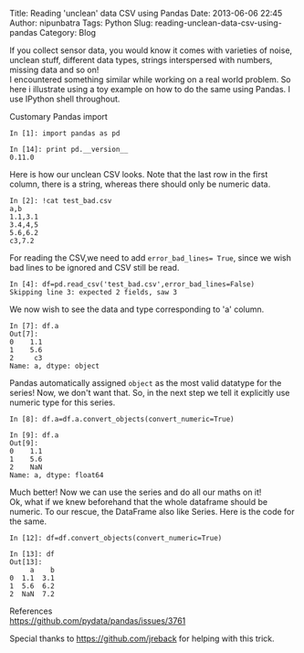 Title: Reading 'unclean' data CSV using Pandas
Date: 2013-06-06 22:45
Author: nipunbatra
Tags: Python
Slug: reading-unclean-data-csv-using-pandas
Category: Blog

If you collect sensor data, you would know it comes with varieties of
noise, unclean stuff, different data types, strings interspersed with
numbers, missing data and so on!  
I encountered something similar while working on a real world problem.
So here i illustrate using a toy example on how to do the same using
Pandas. I use IPython shell throughout.

Customary Pandas import

    In [1]: import pandas as pd

    In [14]: print pd.__version__
    0.11.0

Here is how our unclean CSV looks. Note that the last row in the first
column, there is a string, whereas there should only be numeric data.

    In [2]: !cat test_bad.csv
    a,b
    1.1,3.1
    3.4,4,5
    5.6,6.2
    c3,7.2 

For reading the CSV,we need to add `error_bad_lines= True`, since we
wish bad lines to be ignored and CSV still be read.

    In [4]: df=pd.read_csv('test_bad.csv',error_bad_lines=False)
    Skipping line 3: expected 2 fields, saw 3

We now wish to see the data and type corresponding to 'a' column.

    In [7]: df.a
    Out[7]: 
    0    1.1
    1    5.6
    2     c3
    Name: a, dtype: object

Pandas automatically assigned `object` as the most valid datatype for
the series! Now, we don't want that. So, in the next step we tell it
explicitly use numeric type for this series.

    In [8]: df.a=df.a.convert_objects(convert_numeric=True)

    In [9]: df.a
    Out[9]: 
    0    1.1
    1    5.6
    2    NaN
    Name: a, dtype: float64

Much better! Now we can use the series and do all our maths on it!  
Ok, what if we knew beforehand that the whole dataframe should be
numeric. To our rescue, the DataFrame also like Series. Here is the code
for the same.

    In [12]: df=df.convert_objects(convert_numeric=True)

    In [13]: df
    Out[13]: 
         a    b
    0  1.1  3.1
    1  5.6  6.2
    2  NaN  7.2

References  
https://github.com/pydata/pandas/issues/3761

Special thanks to https://github.com/jreback for helping with this
trick.
